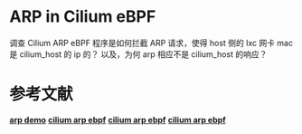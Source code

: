 

# ARP in Cilium eBPF

调查 Cilium ARP eBPF 程序是如何拦截 ARP 请求，使得 host 侧的 lxc 网卡 mac 是 cilium_host 的 ip 的？
以及，为何 arp 相应不是 cilium_host 的响应？






# 参考文献
**[arp demo](https://github.com/P4-Research/ebpf-demos/blob/master/arp-resp/install_xdp.sh)**
**[cilium arp ebpf](https://huweicai.com/cilium-container-datapath/)**
**[cilium arp ebpf](https://arthurchiao.art/blog/understanding-ebpf-datapath-in-cilium-zh/#2-ebpf-%E6%98%AF%E4%BB%80%E4%B9%88)**
**[cilium arp ebpf](https://arthurchiao.art/blog/firewalling-with-bpf-xdp/#21-l2-example-drop-all-arp-packets)**

